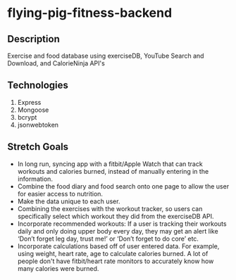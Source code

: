 # flying-pig-fitness-backend

## Description
Exercise and food database using exerciseDB, YouTube Search and Download, and CalorieNinja API's

## Technologies


1. Express
2. Mongoose
3. bcrypt
4. jsonwebtoken

## Stretch Goals


- In long run, syncing app with a fitbit/Apple Watch that can track workouts and calories burned, instead of manually entering in the information.
- Combine the food diary and food search onto one page to allow the user for easier access to nutrition.
- Make the data unique to each user.
- Combining the exercises with the workout tracker, so users can specifically select which workout they did from the exerciseDB API.
- Incorporate recommended workouts: If a user is tracking their workouts daily and only doing upper body every day, they may get an alert like ‘Don’t forget leg day, trust me!’ or ‘Don’t forget to do core’ etc.
- Incorporate calculations based off of user entered data. For example, using weight, heart rate, age to calculate calories burned. A lot of people don't have fitbit/heart rate monitors to accurately know how many calories were burned. 
